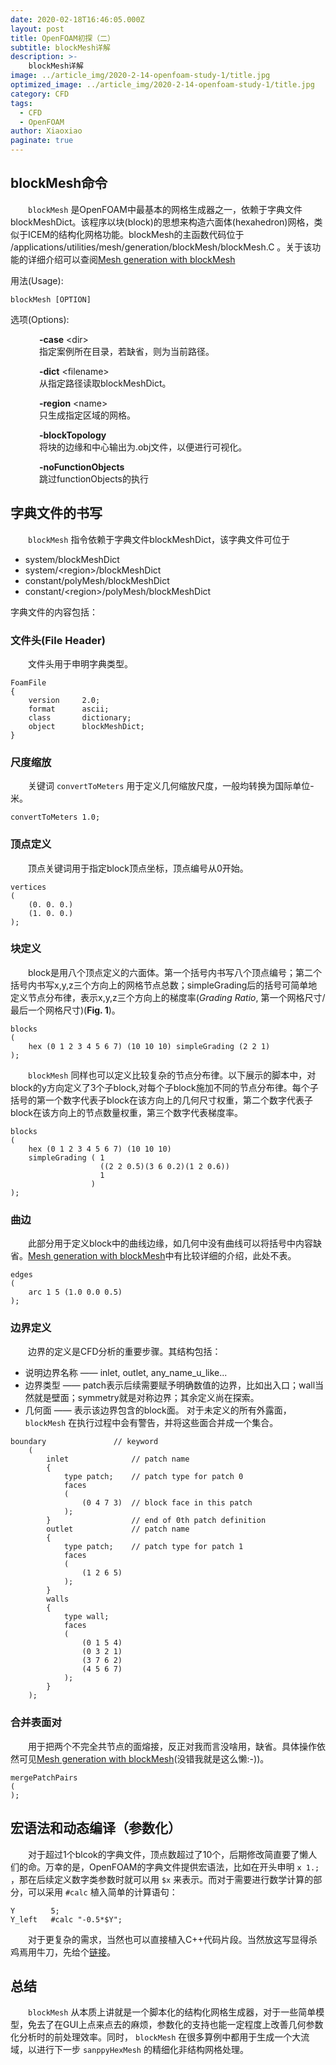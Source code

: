 ```yaml
---
date: 2020-02-18T16:46:05.000Z
layout: post
title: OpenFOAM初探（二）
subtitle: blockMesh详解
description: >-
    blockMesh详解
image: ../article_img/2020-2-14-openfoam-study-1/title.jpg
optimized_image: ../article_img/2020-2-14-openfoam-study-1/title.jpg
category: CFD
tags:
  - CFD
  - OpenFOAM
author: Xiaoxiao
paginate: true
---
```


## blockMesh命令
&emsp;&emsp;`blockMesh` 是OpenFOAM中最基本的网格生成器之一，依赖于字典文件blockMeshDict。该程序以块(block)的思想来构造六面体(hexahedron)网格，类似于ICEM的结构化网格功能。blockMesh的主函数代码位于 /applications/utilities/mesh/generation/blockMesh/blockMesh.C 。关于该功能的详细介绍可以查阅[Mesh generation with blockMesh](https://cfd.direct/openfoam/user-guide/v7-blockmesh/#x26-1850005.3)

用法(Usage):

```
blockMesh [OPTION]
```
选项(Options):<br>

&emsp;&emsp;&emsp;  **-case** &lt;dir&gt; <br>
&emsp;&emsp;&emsp; 指定案例所在目录，若缺省，则为当前路径。

&emsp;&emsp;&emsp;  **-dict** &lt;filename&gt; <br>
&emsp;&emsp;&emsp; 从指定路径读取blockMeshDict。

&emsp;&emsp;&emsp;  **-region** &lt;name&gt; <br>
&emsp;&emsp;&emsp; 只生成指定区域的网格。

&emsp;&emsp;&emsp;  **-blockTopology** <br>
&emsp;&emsp;&emsp; 将块的边缘和中心输出为.obj文件，以便进行可视化。

&emsp;&emsp;&emsp;  **-noFunctionObjects** <br>
&emsp;&emsp;&emsp; 跳过functionObjects的执行


## 字典文件的书写
&emsp;&emsp;`blockMesh` 指令依赖于字典文件blockMeshDict，该字典文件可位于
* system/blockMeshDict
* system/&lt;region&gt;/blockMeshDict
* constant/polyMesh/blockMeshDict
* constant/&lt;region&gt;/polyMesh/blockMeshDict<br>

字典文件的内容包括：
### 文件头(File Header)
&emsp;&emsp;文件头用于申明字典类型。
```
FoamFile
{
    version     2.0;
    format      ascii;
    class       dictionary;
    object      blockMeshDict;
}
```
### 尺度缩放
&emsp;&emsp;关键词 `convertToMeters` 用于定义几何缩放尺度，一般均转换为国际单位-米。
```
convertToMeters 1.0;
```
### 顶点定义
&emsp;&emsp;顶点关键词用于指定block顶点坐标，顶点编号从0开始。

```
vertices
(
    (0. 0. 0.)
    (1. 0. 0.)
);
```

### 块定义
&emsp;&emsp;block是用八个顶点定义的六面体。第一个括号内书写八个顶点编号；第二个括号内书写x,y,z三个方向上的网格节点总数；simpleGrading后的括号可简单地定义节点分布律，表示x,y,z三个方向上的梯度率(*Grading Ratio*, 第一个网格尺寸/最后一个网格尺寸)(**Fig. 1**)。
```
blocks
(
    hex (0 1 2 3 4 5 6 7) (10 10 10) simpleGrading (2 2 1)
);
```

&emsp;&emsp;`blockMesh` 同样也可以定义比较复杂的节点分布律。以下展示的脚本中，对block的y方向定义了3个子block,对每个子block施加不同的节点分布律。每个子括号的第一个数字代表子block在该方向上的几何尺寸权重，第二个数字代表子block在该方向上的节点数量权重，第三个数字代表梯度率。
```
blocks
(
    hex (0 1 2 3 4 5 6 7) (10 10 10) 
    simpleGrading ( 1
                    ((2 2 0.5)(3 6 0.2)(1 2 0.6))
                    1
                  )
);
```

### 曲边
&emsp;&emsp;此部分用于定义block中的曲线边缘，如几何中没有曲线可以将括号中内容缺省。[Mesh generation with blockMesh](https://cfd.direct/openfoam/user-guide/v7-blockmesh/#x26-1850005.3)中有比较详细的介绍，此处不表。
```
edges
(
    arc 1 5 (1.0 0.0 0.5)
);
```

### 边界定义
&emsp;&emsp;边界的定义是CFD分析的重要步骤。其结构包括：
* 说明边界名称 —— inlet, outlet, any_name_u_like... 
* 边界类型 —— patch表示后续需要赋予明确数值的边界，比如出入口；wall当然就是壁面；symmetry就是对称边界；其余定义尚在探索。
* 几何面 —— 表示该边界包含的block面。
对于未定义的所有外露面，`blockMesh` 在执行过程中会有警告，并将这些面合并成一个集合。
```
boundary               // keyword
    (
        inlet              // patch name
        {
            type patch;    // patch type for patch 0
            faces
            (
                (0 4 7 3)  // block face in this patch
            );
        }                  // end of 0th patch definition
        outlet             // patch name
        {
            type patch;    // patch type for patch 1
            faces
            (
                (1 2 6 5)
            );
        }
        walls
        {
            type wall;
            faces
            (
                (0 1 5 4)
                (0 3 2 1)
                (3 7 6 2)
                (4 5 6 7)
            );
        }
    );
```

### 合并表面对
&emsp;&emsp;用于把两个不完全共节点的面熔接，反正对我而言没啥用，缺省。具体操作依然可见[Mesh generation with blockMesh](https://cfd.direct/openfoam/user-guide/v7-blockmesh/#x26-1850005.3)(没错我就是这么懒:-))。
```
mergePatchPairs
(
);
```


## 宏语法和动态编译（参数化）
&emsp;&emsp;对于超过1个blcok的字典文件，顶点数超过了10个，后期修改简直要了懒人们的命。万幸的是，OpenFOAM的字典文件提供宏语法，比如在开头申明 `x 1.;` ，那在后续定义数字类参数时就可以用 `$x` 来表示。而对于需要进行数学计算的部分，可以采用 `#calc` 植入简单的计算语句：
```
Y        5;
Y_left   #calc "-0.5*$Y";
```
&emsp;&emsp;对于更复杂的需求，当然也可以直接植入C++代码片段。当然放这写显得杀鸡焉用牛刀，先给个[链接](https://cfd.direct/openfoam/user-guide/v7-basic-file-format/#x17-1230004.2)。


## 总结
&emsp;&emsp;`blockMesh` 从本质上讲就是一个脚本化的结构化网格生成器，对于一些简单模型，免去了在GUI上点来点去的麻烦，参数化的支持也能一定程度上改善几何参数化分析时的前处理效率。同时， `blockMesh` 在很多算例中都用于生成一个大流域，以进行下一步 `sanppyHexMesh` 的精细化非结构网格处理。
